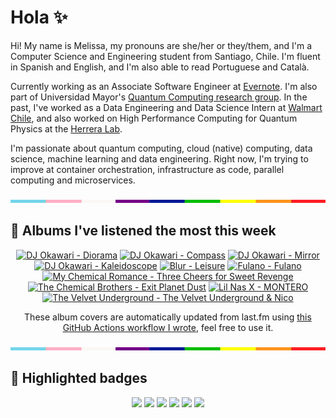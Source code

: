 # Hola ✨
Hi! My name is Melissa, my pronouns are she/her or they/them, and I'm a Computer Science and Engineering student from Santiago, Chile. I'm fluent in Spanish and English, and I'm also able to read Portuguese and Català.

Currently working as an Associate Software Engineer at [Evernote](https://evernote.com/). I'm also part of Universidad Mayor's [Quantum Computing research group](https://www.diariomayor.cl/ciencia-um/docentes-y-estudiantes-crean-el-primer-grupo-de-computacion-cuantica-u-mayor.html). In the past, I've worked as a Data Engineering and Data Science Intern at [Walmart Chile](https://github.com/walmartdigital/), and also worked on High Performance Computing for Quantum Physics at the [Herrera Lab](http://fherreralab.com/).

I'm passionate about quantum computing, cloud (native) computing, data science, machine learning and data engineering. Right now, I'm trying to improve at container orchestration, infrastructure as code, parallel computing and microservices.

<img src="hr.png" width="100%" height="5px">

## 🎵 Albums I've listened the most this week
<!-- lastfm -->
<p align="center"><a href="https://www.last.fm/music/DJ+Okawari/Diorama"><img src="https://lastfm.freetls.fastly.net/i/u/64s/0432e0ec6dab425fa6373d10fd3630b6.jpg" title="DJ Okawari - Diorama"></a> <a href="https://www.last.fm/music/DJ+Okawari/Compass"><img src="https://lastfm.freetls.fastly.net/i/u/64s/13ae30dab69f4bb79582f198580660c8.jpg" title="DJ Okawari - Compass"></a> <a href="https://www.last.fm/music/DJ+Okawari/Mirror"><img src="https://lastfm.freetls.fastly.net/i/u/64s/22f2b82f1b6c9de177509f01ec72330a.jpg" title="DJ Okawari - Mirror"></a> <a href="https://www.last.fm/music/DJ+Okawari/Kaleidoscope"><img src="https://lastfm.freetls.fastly.net/i/u/64s/c0210bbbaec6454a93dc900e9f043732.jpg" title="DJ Okawari - Kaleidoscope"></a> <a href="https://www.last.fm/music/Blur/Leisure"><img src="https://lastfm.freetls.fastly.net/i/u/64s/55cbfe8cfee64d2c9354d06c1426c3f4.png" title="Blur - Leisure"></a> <a href="https://www.last.fm/music/Fulano/Fulano"><img src="https://lastfm.freetls.fastly.net/i/u/64s/10a0223e15fa7dd5c060b317e91c2723.png" title="Fulano - Fulano"></a> <a href="https://www.last.fm/music/My+Chemical+Romance/Three+Cheers+for+Sweet+Revenge"><img src="https://lastfm.freetls.fastly.net/i/u/64s/c9d31655bef9bdc50a7aecf749cb9683.jpg" title="My Chemical Romance - Three Cheers for Sweet Revenge"></a> <a href="https://www.last.fm/music/The+Chemical+Brothers/Exit+Planet+Dust"><img src="https://lastfm.freetls.fastly.net/i/u/64s/595a1d8eb2b14d89bfa6214d0479210c.png" title="The Chemical Brothers - Exit Planet Dust"></a> <a href="https://www.last.fm/music/Lil+Nas+X/MONTERO"><img src="https://lastfm.freetls.fastly.net/i/u/64s/2d4c04914fe4eac2ebf5363c7dad0d0c.jpg" title="Lil Nas X - MONTERO"></a> <a href="https://www.last.fm/music/The+Velvet+Underground/The+Velvet+Underground+&+Nico"><img src="https://lastfm.freetls.fastly.net/i/u/64s/99088f450ca5eecffdd08995d53bcf8b.jpg" title="The Velvet Underground - The Velvet Underground & Nico"></a> </p>

<p align="center">These album covers are automatically updated from last.fm using <a href="https://github.com/marketplace/actions/lastfm-to-markdown">this GitHub Actions workflow I wrote</a>, feel free to use it.</p>

<img src="hr.png" width="100%" height="5px">

## 🏅 Highlighted badges
<p align="center" style="vertical-align:middle;">
  <a href="https://www.credly.com/badges/c8caff74-4c34-4211-affe-8bd7692771c8"><img src="https://images.credly.com/size/100x100/images/cf9b772d-7cf9-4c11-9aa7-46ab006f0ce6/IBM_Quantum_Challenge_2021_Achievement_V2.png"></a>
  <a href="https://www.credly.com/badges/52a4021b-34e6-413d-a4bd-cc29d3a686f6"><img src="https://images.credly.com/size/100x100/images/28944969-813a-43b9-944f-7910111ce764/Professional_Certificate_-_Data_Science.png"></a>
  <a href="https://www.credly.com/badges/cfeca386-7b9d-487f-8e2b-b3cfa069c734"><img src="https://images.credly.com/size/100x100/images/ac4daa48-1924-4dc5-80cf-ede5a08bac51/Data_Science_Foundations_Specialization.png"></a>
  <a href="https://www.credly.com/badges/0372a945-8a67-4d57-9643-b46b8dbf2fa6"><img src="https://images.credly.com/size/100x100/images/4a5f4849-54ae-461f-97ad-cb9c9a04eb63/Adv_Data_Science_Specialization.png"></a>
  <a href="https://www.credly.com/badges/348acaad-19d1-4f5a-8a6f-145d80dca3dc"><img src="https://images.credly.com/size/100x100/images/1dee8dee-d779-462e-9fd4-df5119546349/Build_Smart_on_Kubernetes_World_Tour.png"></a>
  <a href="https://google.qwiklabs.com/public_profiles/9fac59c2-c0f1-4b5c-b207-47c9cd7d6072"><img src="https://cdn.qwiklabs.com/GHzcYBb00JYUF9Rgf3D9A4inwRHYnFtISMvcRlb%2FClU%3D" width="100px"></a>
</p>
